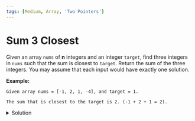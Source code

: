 ```yaml
---
tags: [Medium, Array, 'Two Pointers']
---
```


# Sum 3 Closest

Given an array `nums` of **n** integers and an integer `target`, find three integers in `nums` such that the sum is closest to `target`. Return the sum of the three integers. You may assume that each input would have exactly one solution.

**Example:**

```
Given array nums = [-1, 2, 1, -4], and target = 1.

The sum that is closest to the target is 2. (-1 + 2 + 1 = 2).
```

<details>
<summary>Solution</summary>

**Complexity:**

-   Time complexity : O(n^2).
-   Space complexity : O(1).

```javascript
/**
 * @param {number[]} nums
 * @param {number} target
 * @return {number}
 */
var threeSumClosest = function (nums, target) {
	var len = nums.length;
	var res = nums[0] + nums[1] + nums[2];
	var sum = 0;
	var l = 0;
	var r = 0;
	nums.sort((a, b) => a - b);
	for (var i = 0; i < len - 2; i++) {
		if (i > 0 && nums[i] === nums[i - 1]) continue;
		l = i + 1;
		r = len - 1;
		while (l < r) {
			sum = nums[i] + nums[l] + nums[r];
			if (sum < target) {
				l++;
			} else if (sum > target) {
				r--;
			} else {
				return sum;
			}
			if (Math.abs(sum - target) < Math.abs(res - target)) res = sum;
		}
	}
	return res;
};
```

</details>
